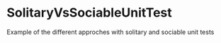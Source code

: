 # SolitaryVsSociableUnitTest
Example of the different approches with solitary and sociable unit tests
